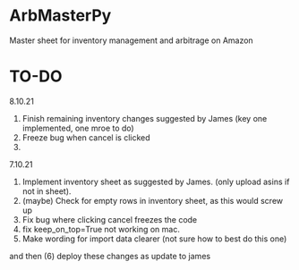 # ArbMasterPy

Master sheet for inventory management and arbitrage on Amazon


# TO-DO

8.10.21
1. Finish remaining inventory changes suggested by James (key one implemented, one mroe to do)
2. Freeze bug when cancel is clicked
3. 

7.10.21
1. Implement inventory sheet as suggested by James. (only upload asins if not in sheet). 
2. (maybe) Check for empty rows in inventory sheet, as this would screw up 
3. Fix bug where clicking cancel freezes the code
4. fix keep_on_top=True not working on mac. 
5. Make wording for import data clearer (not sure how to best do this one)

and then (6) deploy these changes as update to james


